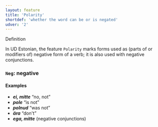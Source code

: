 ```yaml
---
layout: feature
title: 'Polarity'
shortdef: 'whether the word can be or is negated'
udver: '2'
---
```


Definition


In UD Estonian, the feature `Polarity` marks forms used as (parts of or modifiers of)
negative form of a verb; it is also used with negative conjunctions.

### <a name="Neg">`Neg`</a>: negative

#### Examples

* _<b>ei, mitte</b>_ “no, not”
* _<b>pole</b>_ “is not”
* _<b>polnud</b>_ “was not”
* _<b>ära</b>_ “don't”
* _<b>ega, mitte</b>_ (negative conjunctions)

<!-- Interlanguage links updated Čt lis 12 09:43:05 CET 2020 -->
